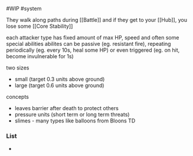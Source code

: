 #WIP 
#system 

They walk along paths during [[Battle]] and if they get to your [[Hub]], you lose some [[Core Stability]]

each attacker type has fixed amount of max HP, speed and often some special abilities
abilites can be passive (eg. resistant fire), repeating periodically (eg. every 10s, heal some HP) or even triggered (eg. on hit, become invulnerable for 1s)

two sizes
- small (target 0.3 units above ground)
- large (target 0.6 units above ground)

concepts
- leaves barrier after death to protect others
- pressure units (short term or long term threats) 
- slimes - many types like balloons from Bloons TD

### List
- 